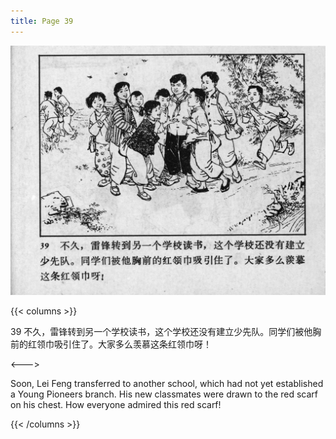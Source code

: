 ```yaml
---
title: Page 39
---
```


![leifeng page](./../../images/leifeng/seifert0522_lf_0047_0.jpg)

{{< columns >}}

39 不久，雷锋转到另一个学校读书，这个学校还没有建立少先队。同学们被他胸前的红领巾吸引住了。大家多么羡慕这条红领巾呀！

<--->

Soon, Lei Feng transferred to another school, which had not yet established a Young Pioneers branch. His new classmates were drawn to the red scarf on his chest. How everyone admired this red scarf!

{{< /columns >}}
